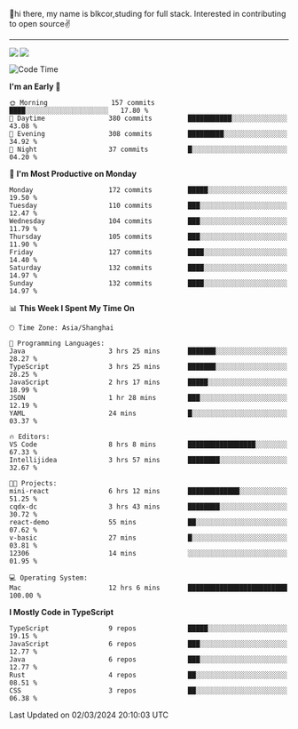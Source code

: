 👋hi there, my name is blkcor,studing for full stack.
Interested in contributing to open source✌️

<hr/>

![](https://github-readme-stats.vercel.app/api?username=blkcor)
<a href="https://github.com/blkcor/github-readme-stats">
    <img align="left" src="https://github-readme-stats.vercel.app/api/top-langs/?username=blkcor&hide=jupyter%20notebook,shaderlab,tex,c%23&langs_count=9" />
</a>


<!--START_SECTION:waka-->
![Code Time](http://img.shields.io/badge/Code%20Time-942%20hrs%205%20mins-blue)

**I'm an Early 🐤** 

```text
🌞 Morning                157 commits         ████░░░░░░░░░░░░░░░░░░░░░   17.80 % 
🌆 Daytime                380 commits         ███████████░░░░░░░░░░░░░░   43.08 % 
🌃 Evening                308 commits         █████████░░░░░░░░░░░░░░░░   34.92 % 
🌙 Night                  37 commits          █░░░░░░░░░░░░░░░░░░░░░░░░   04.20 % 
```
📅 **I'm Most Productive on Monday** 

```text
Monday                   172 commits         █████░░░░░░░░░░░░░░░░░░░░   19.50 % 
Tuesday                  110 commits         ███░░░░░░░░░░░░░░░░░░░░░░   12.47 % 
Wednesday                104 commits         ███░░░░░░░░░░░░░░░░░░░░░░   11.79 % 
Thursday                 105 commits         ███░░░░░░░░░░░░░░░░░░░░░░   11.90 % 
Friday                   127 commits         ████░░░░░░░░░░░░░░░░░░░░░   14.40 % 
Saturday                 132 commits         ████░░░░░░░░░░░░░░░░░░░░░   14.97 % 
Sunday                   132 commits         ████░░░░░░░░░░░░░░░░░░░░░   14.97 % 
```


📊 **This Week I Spent My Time On** 

```text
🕑︎ Time Zone: Asia/Shanghai

💬 Programming Languages: 
Java                     3 hrs 25 mins       ███████░░░░░░░░░░░░░░░░░░   28.27 % 
TypeScript               3 hrs 25 mins       ███████░░░░░░░░░░░░░░░░░░   28.25 % 
JavaScript               2 hrs 17 mins       █████░░░░░░░░░░░░░░░░░░░░   18.99 % 
JSON                     1 hr 28 mins        ███░░░░░░░░░░░░░░░░░░░░░░   12.19 % 
YAML                     24 mins             █░░░░░░░░░░░░░░░░░░░░░░░░   03.37 % 

🔥 Editors: 
VS Code                  8 hrs 8 mins        █████████████████░░░░░░░░   67.33 % 
Intellijidea             3 hrs 57 mins       ████████░░░░░░░░░░░░░░░░░   32.67 % 

🐱‍💻 Projects: 
mini-react               6 hrs 12 mins       █████████████░░░░░░░░░░░░   51.25 % 
cqdx-dc                  3 hrs 43 mins       ████████░░░░░░░░░░░░░░░░░   30.72 % 
react-demo               55 mins             ██░░░░░░░░░░░░░░░░░░░░░░░   07.62 % 
v-basic                  27 mins             █░░░░░░░░░░░░░░░░░░░░░░░░   03.81 % 
12306                    14 mins             ░░░░░░░░░░░░░░░░░░░░░░░░░   01.95 % 

💻 Operating System: 
Mac                      12 hrs 6 mins       █████████████████████████   100.00 % 
```

**I Mostly Code in TypeScript** 

```text
TypeScript               9 repos             █████░░░░░░░░░░░░░░░░░░░░   19.15 % 
JavaScript               6 repos             ███░░░░░░░░░░░░░░░░░░░░░░   12.77 % 
Java                     6 repos             ███░░░░░░░░░░░░░░░░░░░░░░   12.77 % 
Rust                     4 repos             ██░░░░░░░░░░░░░░░░░░░░░░░   08.51 % 
CSS                      3 repos             ██░░░░░░░░░░░░░░░░░░░░░░░   06.38 % 
```




 Last Updated on 02/03/2024 20:10:03 UTC
<!--END_SECTION:waka-->


